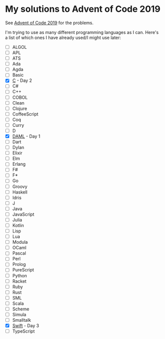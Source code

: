 # My solutions to Advent of Code 2019

See [Advent of Code 2019](https://adventofcode.com/2019) for the problems.

I'm trying to use as many different programming languages as I can. Here's a
list of which ones I have already used/I might use later:

- [ ] ALGOL
- [ ] APL
- [ ] ATS
- [ ] Ada
- [ ] Agda
- [ ] Basic
- [X] [C](https://en.wikipedia.org/wiki/C_(programming_language)) - Day 2
- [ ] C#
- [ ] C++
- [ ] COBOL
- [ ] Clean
- [ ] Clojure
- [ ] CoffeeScript
- [ ] Coq
- [ ] Curry
- [ ] D
- [X] [DAML](https://daml.com) - Day 1
- [ ] Dart
- [ ] Dylan
- [ ] Elixir
- [ ] Elm
- [ ] Erlang
- [ ] F#
- [ ] F*
- [ ] Go
- [ ] Groovy
- [ ] Haskell
- [ ] Idris
- [ ] J
- [ ] Java
- [ ] JavaScript
- [ ] Julia
- [ ] Kotlin
- [ ] Lisp
- [ ] Lua
- [ ] Modula
- [ ] OCaml
- [ ] Pascal
- [ ] Perl
- [ ] Prolog
- [ ] PureScript
- [ ] Python
- [ ] Racket
- [ ] Ruby
- [ ] Rust
- [ ] SML
- [ ] Scala
- [ ] Scheme
- [ ] Simula
- [ ] Smalltalk
- [X] [Swift](https://swift.org) - Day 3
- [ ] TypeScript
